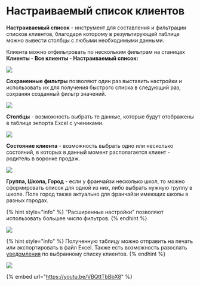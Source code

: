 # Настраиваемый список клиентов

**Настраиваемый список** - инструмент для составления и фильтрации списков клиентов, благодаря которому в результирующей таблице можно вывести столбцы с любыми необходимыми данными.&#x20;

Клиента можно отфильтровать по нескольким фильтрам на станицах **Клиенты - Все клиенты - Настраиваемый список:**

![](../.gitbook/assets/Screenshot\_250.png)

**Сохраненные фильтры** позволяют один раз выставить настройки и использовать их для получения быстрого списка в следующий раз, сохраняя созданный фильтр значений.

![](../.gitbook/assets/Screenshot\_312.png)

**Столбцы** - возможность выбрать те данные, которые будут отображены в таблице экпорта Excel с учениками.

![](../.gitbook/assets/Screenshot\_310.png)

**Состояние клиента** - возможность выбрать одно или несколько состояний, в которых в данный момент располагается клиент - родитель в воронке продаж.

![](../.gitbook/assets/Screenshot\_311.png)

**Группа, Школа, Город** - если у франчайзи несколько школ, то можно сформировать список для одной из них, либо выбрать нужную группу в школе. Поле город также актуально для франчайзи имеющих школы в разных городах.

{% hint style="info" %}
"Расширенные настройки"  позволяют использовать большее число фильтров.&#x20;
{% endhint %}

![](../.gitbook/assets/Screenshot\_298.png)

{% hint style="info" %}
Полученную таблицу можно отправить на печать или экспортировать в файл Excel. Также есть возможность разослать [уведомления](../nachalo-raboty/shkola/uvedomleniya.md) по выбранному списку клиентов.
{% endhint %}

![](../.gitbook/assets/Screenshot\_257.png)

{% embed url="https://youtu.be/VBQttTbBbX8" %}
